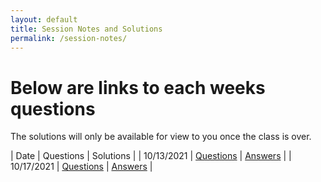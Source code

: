 ```yaml
---
layout: default
title: Session Notes and Solutions
permalink: /session-notes/
---
```


# Below are links to each weeks questions

The solutions will only be available for view to you once the class is over. 

| Date | Questions | Solutions |
| 10/13/2021 | [Questions](w1q1.md) | [Answers](w1s1.md) |
| 10/17/2021 | [Questions](w1q2.md) | [Answers](w1s2.md) |
